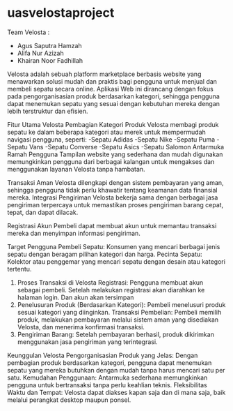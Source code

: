 ﻿# uasvelostaproject
Team Velosta :
- Agus Saputra Hamzah
- Alifa Nur Azizah
- Khairan Noor Fadhillah

Velosta adalah sebuah platform marketplace berbasis website yang menawarkan solusi mudah dan praktis bagi pengguna untuk menjual dan membeli sepatu secara online. Aplikasi Web ini dirancang dengan fokus pada pengorganisasian produk berdasarkan kategori, sehingga pengguna dapat menemukan sepatu yang sesuai dengan kebutuhan mereka dengan lebih terstruktur dan efisien.

Fitur Utama Velosta
Pembagian Kategori Produk Velosta membagi produk sepatu ke dalam beberapa kategori atau merek untuk mempermudah navigasi pengguna, seperti:
-Sepatu Adidas
-Sepatu Nike
-Sepatu Puma
-Sepatu Vans
-Sepatu Converse
-Sepatu Asics
-Sepatu Salomon
Antarmuka Ramah Pengguna Tampilan website yang sederhana dan mudah digunakan memungkinkan pengguna dari berbagai kalangan untuk mengakses dan menggunakan layanan Velosta tanpa hambatan.

Transaksi Aman Velosta dilengkapi dengan sistem pembayaran yang aman, sehingga pengguna tidak perlu khawatir tentang keamanan data finansial mereka.
Integrasi Pengiriman Velosta bekerja sama dengan berbagai jasa pengiriman terpercaya untuk memastikan proses pengiriman barang cepat, tepat, dan dapat dilacak.

Registrasi Akun
Pembeli dapat membuat akun untuk memantau transaksi mereka dan menyimpan informasi pengiriman.

Target Pengguna
Pembeli Sepatu: Konsumen yang mencari berbagai jenis sepatu dengan beragam pilihan kategori dan harga.
Pecinta Sepatu: Kolektor atau penggemar yang mencari sepatu dengan desain atau kategori tertentu.

1. Proses Transaksi di Velosta
Registrasi: Pengguna membuat akun sebagai pembeli. Setelah melakukan registrasi akan diarahkan ke halaman login. Dan akun akan tersimpan
2. Penelusuran Produk (Berdasarkan Kategori): Pembeli menelusuri produk sesuai kategori yang diinginkan.
Transaksi Pembelian: Pembeli memilih produk, melakukan pembayaran melalui sistem aman yang disediakan Velosta, dan menerima konfirmasi transaksi.
3. Pengiriman Barang: Setelah pembayaran berhasil, produk dikirimkan menggunakan jasa pengiriman yang terintegrasi.

Keunggulan Velosta
Pengorganisasian Produk yang Jelas: Dengan pembagian produk berdasarkan kategori, pengguna dapat menemukan sepatu yang mereka butuhkan dengan mudah tanpa harus mencari satu per satu.
Kemudahan Penggunaan: Antarmuka sederhana memungkinkan pengguna untuk bertransaksi tanpa perlu keahlian teknis.
Fleksibilitas Waktu dan Tempat: Velosta dapat diakses kapan saja dan di mana saja, baik melalui perangkat desktop maupun ponsel.
